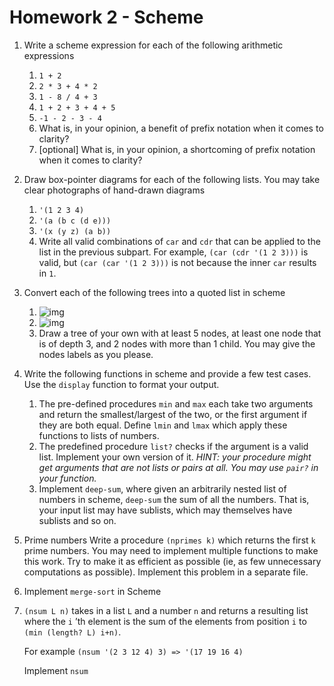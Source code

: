 # Homework 2 - Scheme



1.  Write a scheme expression for each of the following arithmetic expressions
    1.  `1 + 2`
    2.  `2 * 3 + 4 * 2`
    3.  `1 - 8 / 4 + 3`
    4.  `1 + 2 + 3 + 4 + 5`
    5.  `-1 - 2 - 3 - 4`
    6.  What is, in your opinion, a benefit of prefix notation when it comes to clarity?
    7.  [optional] What is, in your opinion, a shortcoming of prefix notation when it comes to clarity?
2.  Draw box-pointer diagrams for each of the following lists. You may take clear photographs of hand-drawn diagrams
    1.  `'(1 2 3 4)`
    2.  `'(a (b c (d e)))`
    3.  `'(x (y z) (a b))`
    4.  Write all valid combinations of `car` and `cdr` that can be applied to the list in the previous subpart.
        For example, `(car (cdr '(1 2 3)))` is valid, but `(car (car '(1 2 3)))` is not because the inner `car` results in `1`.
3.  Convert each of the following trees into a quoted list in scheme
    1.  ![img](./tree1.png)
    2.  ![img](./tree2.png)
    3.  Draw a tree of your own with at least 5 nodes, at least one node that is of depth 3, and 2 nodes with more than 1 child. You may give the nodes labels as you please.
4.  Write the following functions in scheme and provide a few test cases. Use the `display` function to format your output.
    1.  The pre-defined procedures `min` and `max` each take two arguments and return the smallest/largest of the two, or the first argument if they are both equal.
        Define `lmin` and `lmax` which apply these functions to lists of numbers.
    2.  The predefined procedure `list?` checks if the argument is a valid list. Implement your own version of it. *HINT: your procedure might get arguments that are not lists or pairs at all. You may use `pair?` in your function.*
    3.  Implement `deep-sum`, where given an arbitrarily nested list of numbers in scheme, `deep-sum` the sum of all the numbers. That is, your input list may have sublists, which may themselves have sublists and so on.
5.  Prime numbers
    Write a procedure `(nprimes k)` which returns the first `k` prime numbers. You may need to implement multiple functions to make this work. Try to make it as efficient as possible (ie, as few unnecessary computations as possible).
    Implement this problem in a separate file.
6.  Implement `merge-sort` in Scheme
7.  `(nsum L n)` takes in a list `L` and a number `n` and returns a resulting list where the `i` &rsquo;th element is the sum of the elements from position `i` to `(min (length? L) i+n)`.
    
    For example `(nsum '(2 3 12 4) 3) => '(17 19 16 4)`
    
    Implement `nsum`

